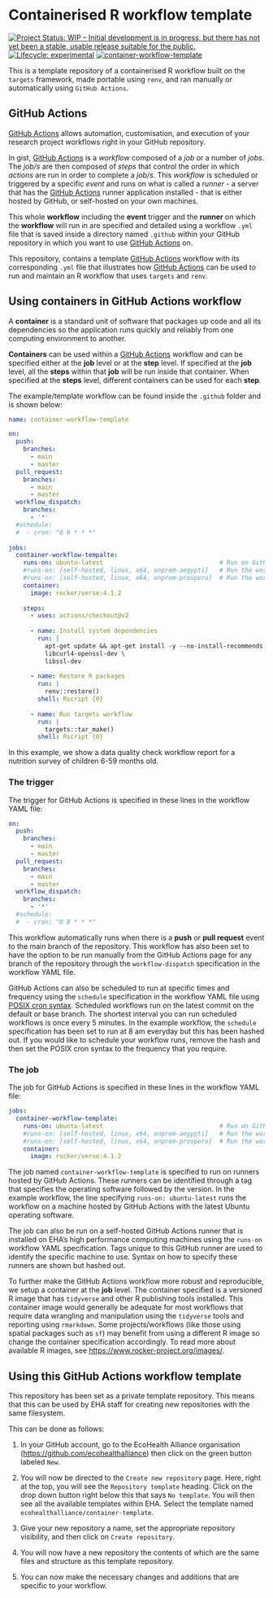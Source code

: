 
<!-- README.md is generated from README.Rmd. Please edit that file -->

# Containerised R workflow template

<!-- badges: start -->

[![Project Status: WIP – Initial development is in progress, but there
has not yet been a stable, usable release suitable for the
public.](https://www.repostatus.org/badges/latest/wip.svg)](https://www.repostatus.org/#wip)
[![Lifecycle:
experimental](https://img.shields.io/badge/lifecycle-experimental-orange.svg)](https://lifecycle.r-lib.org/articles/stages.html#experimental)
[![container-workflow-template](https://github.com/ecohealthalliance/container-template/actions/workflows/container-workflow-template.yml/badge.svg)](https://github.com/ecohealthalliance/container-template/actions/workflows/container-workflow-template.yml)
<!-- badges: end -->

This is a template repository of a containerised R workflow built on the
`targets` framework, made portable using `renv`, and ran manually or
automatically using `GitHub Actions`.

## GitHub Actions

[GitHub Actions](https://docs.github.com/en/actions) allows automation,
customisation, and execution of your research project workflows right in
your GitHub repository.

In gist, [GitHub Actions](https://docs.github.com/en/actions) is a
*workflow* composed of a *job* or a number of *jobs*. The *job/s* are
then composed of *steps* that control the order in which *actions* are
run in order to complete a *job/s*. This *workflow* is scheduled or
triggered by a specific *event* and runs on what is called a *runner* -
a server that has the [GitHub
Actions](https://docs.github.com/en/actions) runner application
installed - that is either hosted by GitHub, or self-hosted on your own
machines.

This whole **workflow** including the **event** trigger and the
**runner** on which the **workflow** will run in are specified and
detailed using a workflow `.yml` file that is saved inside a directory
named `.github` within your GitHub repository in which you want to use
[GitHub Actions](https://docs.github.com/en/actions) on.

This repository, contains a template [GitHub
Actions](https://docs.github.com/en/actions) workflow with its
corresponding `.yml` file that illustrates how [GitHub
Actions](https://docs.github.com/en/actions) can be used to run and
maintain an R workflow that uses `targets` and `renv`.

<!--- INSERT IMAGE OF THE COMPONENTS HERE --->

## Using containers in GitHub Actions workflow

A **container** is a standard unit of software that packages up code and
all its dependencies so the application runs quickly and reliably from
one computing environment to another.

**Containers** can be used within a [GitHub
Actions](https://docs.github.com/en/actions) workflow and can be
specified either at the **job** level or at the **step** level. If
specified at the **job** level, all the **steps** within that **job**
will be run inside that container. When specified at the **steps**
level, different containers can be used for each **step**.

The example/template workflow can be found inside the `.github` folder
and is shown below:

``` yaml
name: container-workflow-template

on:
  push:
    branches:
      - main
      - master
  pull_request:
    branches:
      - main
      - master
  workflow_dispatch:
    branches:
      - '*'
  #schedule:
  #  - cron: "0 8 * * *"
      
jobs:
  container-workflow-tempalte:
    runs-on: ubuntu-latest                                # Run on GitHub Actions runner
    #runs-on: [self-hosted, linux, x64, onprem-aegypti]   # Run the workflow on EHA aegypti runner
    #runs-on: [self-hosted, linux, x64, onprem-prospero]  # Run the workflow on EHA prospero runner
    container:
      image: rocker/verse:4.1.2
      
    steps:
      - uses: actions/checkout@v2
    
      - name: Install system dependencies
        run: |
          apt-get update && apt-get install -y --no-install-recommends \
          libcurl4-openssl-dev \
          libssl-dev
      
      - name: Restore R packages
        run: |
          renv::restore()
        shell: Rscript {0}
    
      - name: Run targets workflow
        run: |
          targets::tar_make()
        shell: Rscript {0}
```

In this example, we show a data quality check workflow report for a
nutrition survey of children 6-59 months old.

### The trigger

The trigger for GitHub Actions is specified in these lines in the
workflow YAML file:

``` yaml
on:
  push:
    branches:
      - main
      - master
  pull_request:
    branches:
      - main
      - master
  workflow_dispatch:
    branches:
      - '*'
  #schedule:
  #  - cron: "0 8 * * *"
```

This workflow automatically runs when there is a **push** or **pull
request** event to the main branch of the repository. This workflow has
also been set to have the option to be run manually from the GitHub
Actions page for any branch of the repository through the
`workflow-dispatch` specification in the workflow YAML file.

GitHub Actions can also be scheduled to run at specific times and
frequency using the `schedule` specification in the workflow YAML file
using [POSIX cron syntax](https://en.wikipedia.org/wiki/Cron). Scheduled
workflows run on the latest commit on the default or base branch. The
shortest interval you can run scheduled workflows is once every 5
minutes. In the example workflow, the `schedule` specification has been
set to run at 8 am everyday but this has been hashed out. If you would
like to schedule your workflow runs, remove the hash and then set the
POSIX cron syntax to the frequency that you require.

### The job

The job for GitHub Actions is specified in these lines in the workflow
YAML file:

``` yaml
jobs:
  container-workflow-template:
    runs-on: ubuntu-latest                                # Run on GitHub Actions runner
    #runs-on: [self-hosted, linux, x64, onprem-aegypti]   # Run the workflow on EHA aegypti runner
    #runs-on: [self-hosted, linux, x64, onprem-prospero]  # Run the workflow on EHA prospero runner
    container:
      image: rocker/verse:4.1.2
```

The job named `container-workflow-template` is specified to run on
runners hosted by GitHub Actions. These runners can be identified
through a tag that specifies the operating software followed by the
version. In the example workflow, the line specifying
`runs-on: ubuntu-latest` runs the workflow on a machine hosted by GitHub
Actions with the latest Ubuntu operating software.

The job can also be run on a self-hosted GitHub Actions runner that is
installed on EHA’s high performance computing machines using the
`runs-on` workflow YAML specification. Tags unique to this GitHub runner
are used to identify the specific machine to use. Syntax on how to
specify these runners are shown but hashed out.

To further make the GitHub Actions workflow more robust and
reproducible, we setup a container at the **job** level. The container
specified is a versioned R image that has `tidyverse` and other R
publishing tools installed. This container image would generally be
adequate for most workflows that require data wrangling and manipulation
using the `tidyverse` tools and reporting using `rmarkdown`. Some
projects/workflows (like those using spatial packages such as `sf`) may
benefit from using a different R image so change the container
specification accordingly. To read more about available R images, see
<https://www.rocker-project.org/images/>.

## Using this GitHub Actions workflow template

This repository has been set as a private template repository. This
means that this can be used by EHA staff for creating new repositories
with the same filesystem.

This can be done as follows:

1.  In your GitHub account, go to the EcoHealth Alliance organisation
    (<https://github.com/ecohealthalliance>) then click on the green
    button labeled `New`.

2.  You will now be directed to the `Create new repository` page. Here,
    right at the top, you will see the `Repository template` heading.
    Click on the drop down button right below this that says
    `No template`. You will then see all the available templates within
    EHA. Select the template named
    `ecohealthalliance/container-template`.

3.  Give your new repository a name, set the appropriate repository
    visibility, and then click on `Create repository`.

4.  You will now have a new repository the contents of which are the
    same files and structure as this template repository.

5.  You can now make the necessary changes and additions that are
    specific to your workflow.

